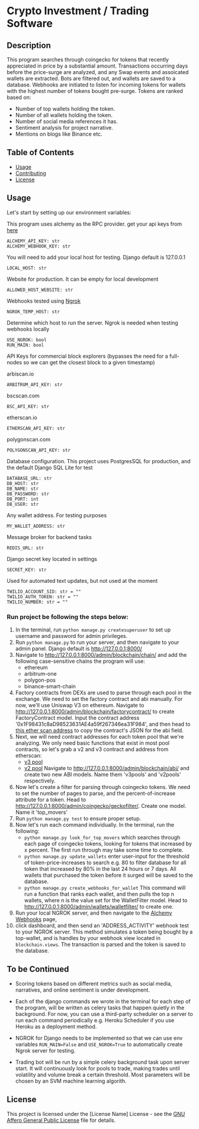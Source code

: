 # Crypto Investment / Trading Software

## Description
This program searches through coingecko for tokens that recently appreciated in price by a substantial amount.
Transactions occurring days before the price-surge are analyzed, and any Swap events and assoicated wallets are extracted.
Bots are filtered out, and wallets are saved to a database. Webhooks are initiated to listen for incoming tokens for
wallets with the highest number of tokens bought pre-surge. Tokens are ranked based on:

   - Number of top wallets holding the token.
   - Number of all wallets holding the token.
   - Number of social media references it has.
   - Sentiment analysis for project narrative.
   - Mentions on blogs like Binance etc.

## Table of Contents

- [Usage](#usage)
- [Contributing](#contributing)
- [License](#license)


## Usage
Let's start by setting up our environment variables:


This program uses alchemy as the RPC provider. get your api keys from [here](https://www.alchemy.com/)

```commandline
ALCHEMY_API_KEY: str
ALCHEMY_WEBHOOK_KEY: str
```

You will need to add your local host for testing. Django default is 127.0.0.1
```commandline
LOCAL_HOST: str
```

Website for production. It can be empty for local development
```commandline
ALLOWED_HOST_WEBSITE: str
```

Webhooks tested using [Ngrok](https://ngrok.com/)
```commandline
NGROK_TEMP_HOST: str
```

Determine which host to run the server. Ngrok is needed when testing webhooks locally
```commandline
USE_NGROK: bool
RUN_MAIN: bool
```

API Keys for commercial block explorers (bypasses the need for a full-nodes so we can get the closest block to a
given timestamp)

arbiscan.io
```commandline
ARBITRUM_API_KEY: str
```
bscscan.com
```commandline
BSC_API_KEY: str
```
etherscan.io
```commandline
ETHERSCAN_API_KEY: str
```
polygonscan.com
```commandline
POLYGONSCAN_API_KEY: str
```

Database configuration. This project uses PostgresSQL for production, and the default Django SQL Lite for test 
```commandline
DATABASE_URL: str
DB_HOST: str
DB_NAME: str
DB_PASSWORD: str
DB_PORT: int
DB_USER: str
```

Any wallet address. For testing purposes
```commandline
MY_WALLET_ADDRESS: str
```

Message broker for backend tasks
```commandline
REDIS_URL: str
```
Django secret key located in settings
```commandline
SECRET_KEY: str
```

Used for automated text updates, but not used at the moment
```commandline
TWILIO_ACCOUNT_SID: str = ""
TWILIO_AUTH_TOKEN: str = ""
TWILIO_NUMBER: str = ""
```

### Run project be following the steps below:

1. In the terminal, run `python manage.py createsuperuser` to set up username and password for admin privileges.
2. Run `python manage.py` to run your server, and then navigate to your admin panel. Django default is http://127.0.0.1:8000/
3. Navigate to http://127.0.0.1:8000/admin/blockchain/chain/ and add the following case-sensitive chains the program will use:
   - ethereum
   - arbitrum-one
   - polygon-pos
   - binance-smart-chain
 4. Factory contracts from DEXs are used to parse through each pool in the exchange. We need to set the factory contract
 and abi manually. For now, we'll use Uniswap V3 on ethereum. Navigate to http://127.0.0.1:8000/admin/blockchain/factorycontract/
 to create FactoryContract model. Input the contract address '0x1F98431c8aD98523631AE4a59f267346ea31F984', and then head to
 [this ether scan address](https://etherscan.io/address/0x1F98431c8aD98523631AE4a59f267346ea31F984#code) to copy the contract's 
 JSON for the abi field.
5. Next, we will need contract addresses for each token pool that we're analyzing. We only need basic functions that exist
in most pool contracts, so let's grab a v2 and v3 contract and address from etherscan:
   - [v3 pool](https://etherscan.io/address/0x4c54ff7f1c424ff5487a32aad0b48b19cbaf087f)
   - [v2 pool](https://etherscan.io/address/0xdfc14d2af169b0d36c4eff567ada9b2e0cae044f)
 Navigate to http://127.0.0.1:8000/admin/blockchain/abi/ and create two new ABI models. Name them 'v3pools' and 'v2pools'
 respectively.
6. Now let's create a filter for parsing through coingecko tokens. We need to set the number of pages to parse, and the
percent-of-increase attribute for a token. Head to http://127.0.0.1:8000/admin/coingecko/geckofilter/. Create one model.
Name it 'top_movers'
7. Run `python manage.py test` to ensure proper setup.
8. Now let's run each command individually. In the terminal, run the following:
   - `python manage.py look_for_top_movers` which searches through each page of coingecko tokens, looking for tokens that
   increased by x percent. The first run through may take some time to complete.
   - `python manage.py update_wallets` enter user-input for the threshold of token-price-increases to search e.g. 80 to
   filter database for all token that increased by 80% in the last 24 hours or 7 days. All wallets that purchased the
   token before it surged will be saved to the database.
   - `python manage.py create_webhooks_for_wallet` This command will run a function that ranks each wallet, and then pulls
   the top n wallets, where n is the value set for the WalletFilter model. Head to http://127.0.0.1:8000/admin/wallets/walletfilter/
   to create one.
 9. Run your local NGROK server, and then navigate to the [Alchemy Webhooks](https://www.alchemy.com/webhooks) page, 
10. click dashboard, and then send an 'ADDRESS_ACTIVITY' webhook test to your NGROK server. This method simulates a token
being bought by a top-wallet, and is handles by your webhook view located in `blockchain.views`. The transaction is
parsed and the token is saved to the database.

## To be Continued
- Scoring tokens based on different metrics such as social media, narratives, and online sentiment is under development.

- Each of the django commands we wrote in the terminal for each step of the program, will be written as celery tasks that
happen quietly in the background. For now, you can use a third-party scheduler on a server to run each
command periodically e.g. Heroku Scheduler if you use Heroku as a deployment method.

- NGROK for Django needs to be implemented so that we can use env variables `RUN_MAIN=False` and `USE_NGROK=True` to 
automatically create Ngrok server for testing.

- Trading bot will be run by a simple celery background task upon server start. It will continuously look for pools to
trade, making trades until volatility and volume break a certain threshold. Most parameters will be chosen by an SVM 
machine learning algorith.


## License

This project is licensed under the [License Name] License - see the [GNU Affero General Public License](LICENSE) file for details.
